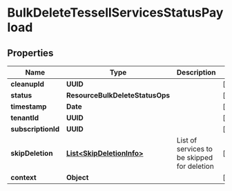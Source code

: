 

# BulkDeleteTessellServicesStatusPayload


## Properties

Name | Type | Description | Notes
------------ | ------------- | ------------- | -------------
**cleanupId** | **UUID** |  |  [optional]
**status** | **ResourceBulkDeleteStatusOps** |  |  [optional]
**timestamp** | **Date** |  |  [optional]
**tenantId** | **UUID** |  |  [optional]
**subscriptionId** | **UUID** |  |  [optional]
**skipDeletion** | [**List&lt;SkipDeletionInfo&gt;**](SkipDeletionInfo.md) | List of services to be skipped for deletion |  [optional]
**context** | **Object** |  |  [optional]




